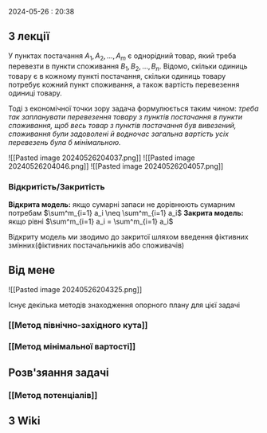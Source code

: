 2024-05-26 : 20:38

## З лекції 
У пунктах постачання $A_1, A_2, …, A_m$ є однорідний товар, який треба
перевезти в пункти споживання $B_1, B_2, …,B_n$. Відомо, скільки одиниць товару є в
кожному пункті постачання, скільки одиниць товару потребує кожний пункт
споживання, а також вартість перевезення одиниці товару.

Тоді з економічної точки зору задача формулюється таким чином: *треба так
запланувати перевезення товару з пунктів постачання в пункти споживання, щоб
весь товар з пунктів постачання був вивезений, споживання були задоволені й
водночас загальна вартість усіх перевезень була б мінімальною.*

![[Pasted image 20240526204037.png]]
![[Pasted image 20240526204046.png]]
![[Pasted image 20240526204057.png]]

### Відкритість/Закритість
**Відкрита модель:** якщо сумарні запаси не дорівнюють сумарним потребам $\sum^m_{i=1} a_i \neq \sum^m_{i=1} a_i$
**Закрита модель:** якщо рівні $\sum^m_{i=1} a_i = \sum^m_{i=1} a_i$ 

Відкриту модель ми зводимо до закритої шляхом введення фіктивних змінних(фіктивних постачальників або споживачів)

## Від мене
![[Pasted image 20240526204325.png]]

Існує декілька методів знаходження опорного плану для цієї задачі



### [[Метод північно-західного кута]]
### [[Метод мінімальної вартості]]

## Розв'зяання задачі
### [[Метод потенціалів]]
## З Wiki
